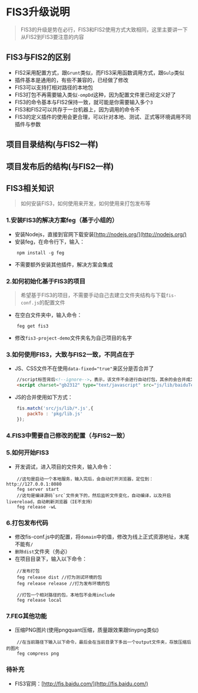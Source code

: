# FIS3升级说明

>   FIS3的升级是势在必行，FIS3和FIS2使用方式大致相同，这里主要讲一下从FIS2到FIS3要注意的内容

##	FIS3与FIS2的区别

-	FIS2采用配置方式，跟`Grunt`类似，而FIS3采用函数调用方式，跟`Gulp`类似
-	插件基本是通用的，有些不兼容的，已经做了修改
-	FIS3可以支持打相对路径的本地包
-	FIS3打包不再需要输入类似`-ompDd`这种，因为配置文件里已经定义好了
-	FIS3的命令基本与FIS2保持一致，就可能是你需要输入多个`3`
-	FIS3和FIS2可以共存于一台机器上，因为调用的命令不
-	FIS3的定义插件的使用会更合理，可以针对本地、测试、正式等环境调用不同插件与参数

##	项目目录结构(与FIS2一样)

##	项目发布后的结构(与FIS2一样)

##	FIS3相关知识

>	如何安装FIS3，如何使用来开发，如何使用来打包发布等

### 1.安装FIS3的解决方案feg（基于小组的）

-	安装Nodejs，直接到官网下载安装[http://nodejs.org/](http://nodejs.org/)
-	安装feg，在命令行下，输入：

```
	npm install -g feg
```

-	不需要额外安装其他插件，解决方案会集成


###	2.如何初始化基于FIS3的项目

>	希望基于FIS3的项目，不需要手动自己去建立文件夹结构与下载`fis-conf.js`的配置文件

-	在空白文件夹中，输入命令：

```
	feg get fis3
```

-	修改`fis3-project-demo`文件夹名为自己项目的名字


### 3.如何使用FIS3，大致与FIS2一致，不同点在于

-	JS、CSS文件不在使用`data-fixed="true"`来区分是否合并了

```html
	//script标签背后<!--ignore-->，表示，该文件不会进行自动打包，其余的会合并成为一个js文件
	<script charset="gb2312" type="text/javascript" src="js/lib/baiduTemplate.js"></script><!--ignore-->
```

-	JS的合并使用如下方式：

```javascript
	fis.match('src/js/lib/*.js',{
	    packTo : 'pkg/lib.js'
	});
```


###	4.FIS3中需要自己修改的配置（与FIS2一致）

### 5.如何开始FIS3

-	开发调试，进入项目的文件夹，输入命令：

```
	//这句是启动一个本地服务，输入完后，会自动打开浏览器，定位到：http://127.0.0.1:8080
	feg server start
	//这句是编译源码`src`文件夹下的，然后监听文件变化，自动编译，以及开启livereload，自动刷新浏览器（IE不支持）
	feg release -wL
```

### 6.打包发布代码

*	修改fis-conf.js中的配置，将`domain`中的值，修改为线上正式资源地址，末尾不能有`/`
*   `删除dist`文件夹（务必）
*   在项目目录下，输入以下命令：

```
    //发布打包
	feg release dist //打为测试环境的包
	feg release release //打为发布环境的包

	//打包一个相对路径的包，本地包不会用include
	feg release local
```

###	7.FEG其他功能

*	压缩PNG图片(使用pngquant压缩，质量跟效果跟tinypng类似)

```
	//在当前路径下输入以下命令，最后会在当前目录下多出一个output文件夹，存放压缩后的图片
	feg compress png
```

### 待补充

*	FIS3官网：[http://fis.baidu.com/](http://fis.baidu.com/)